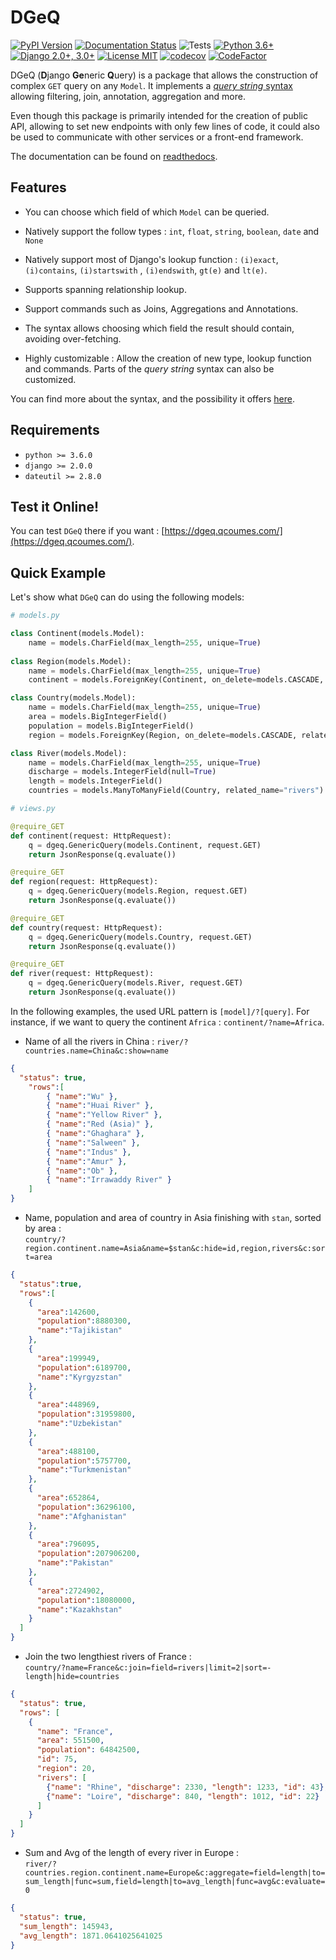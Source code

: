 # DGeQ

[![PyPI Version](https://badge.fury.io/py/dgeq.svg)](https://badge.fury.io/py/dgeq)
[![Documentation Status](https://readthedocs.org/projects/dgeq/badge/?version=latest)](https://dgeq.readthedocs.io/en/latest/?badge=latest)
![Tests](https://github.com/qcoumes/dgeq/workflows/Tests/badge.svg)
[![Python 3.6+](https://img.shields.io/badge/Python-3.6+-brightgreen.svg)](#)
[![Django 2.0+, 3.0+](https://img.shields.io/badge/Django-2.0+,%203.0+-brightgreen.svg)](#)
[![License MIT](https://img.shields.io/badge/license-MIT-brightgreen.svg)](https://github.com/qcoumes/dgeq/blob/master/LICENSE)
[![codecov](https://codecov.io/gh/qcoumes/dgeq/branch/master/graph/badge.svg)](https://codecov.io/gh/qcoumes/dgeq)
[![CodeFactor](https://www.codefactor.io/repository/github/qcoumes/dgeq/badge)](https://www.codefactor.io/repository/github/qcoumes/dgeq)

DGeQ (**D**jango **Ge**neric **Q**uery) is a package that allows the construction of complex `GET`
query on any `Model`. It implements a [*query string* syntax](docs/query_syntax.md) allowing filtering,
join, annotation, aggregation and more.

Even though this package is primarily intended for the creation of public API, allowing to set
new endpoints with only few lines of code, it could also be used to communicate with other services
or a front-end framework.

The documentation can be found on [readthedocs](https://dgeq.readthedocs.io/en/latest/).

## Features

* You can choose which field of which `Model` can be queried.

* Natively support the follow types : `int`, `float`, `string`, `boolean`, `date` and `None`

* Natively support most of Django's lookup function : `(i)exact`, `(i)contains`, `(i)startswith`
  , `(i)endswith`, `gt(e)` and `lt(e)`.

* Supports spanning relationship lookup.

* Support commands such as Joins, Aggregations and Annotations.

* The syntax allows choosing which field the result should contain, avoiding over-fetching.

* Highly customizable : Allow the creation of new type, lookup function and commands. Parts of the
  *query string* syntax can also be customized.

You can find more about the syntax, and the possibility it offers [here](docs/query_syntax.md).

## Requirements

* `python >= 3.6.0`
* `django >= 2.0.0`
* `dateutil >= 2.8.0`


## Test it Online!

You can test `DGeQ` there if you want : [https://dgeq.qcoumes.com/](https://dgeq.qcoumes.com/).

## Quick Example

Let's show what `DGeQ` can do using the following models:

```python
# models.py

class Continent(models.Model):
    name = models.CharField(max_length=255, unique=True)
    
class Region(models.Model):
    name = models.CharField(max_length=255, unique=True)
    continent = models.ForeignKey(Continent, on_delete=models.CASCADE, related_name="regions")

class Country(models.Model):
    name = models.CharField(max_length=255, unique=True)
    area = models.BigIntegerField()
    population = models.BigIntegerField()
    region = models.ForeignKey(Region, on_delete=models.CASCADE, related_name="countries")

class River(models.Model):
    name = models.CharField(max_length=255, unique=True)
    discharge = models.IntegerField(null=True)
    length = models.IntegerField()
    countries = models.ManyToManyField(Country, related_name="rivers")
```

```python
# views.py

@require_GET
def continent(request: HttpRequest):
    q = dgeq.GenericQuery(models.Continent, request.GET)
    return JsonResponse(q.evaluate())

@require_GET
def region(request: HttpRequest):
    q = dgeq.GenericQuery(models.Region, request.GET)
    return JsonResponse(q.evaluate())

@require_GET
def country(request: HttpRequest):
    q = dgeq.GenericQuery(models.Country, request.GET)
    return JsonResponse(q.evaluate())

@require_GET
def river(request: HttpRequest):
    q = dgeq.GenericQuery(models.River, request.GET)
    return JsonResponse(q.evaluate())
```

In the following examples, the used URL pattern is `[model]/?[query]`. For instance, if we want to
query the continent `Africa` : `continent/?name=Africa`.

* Name of all the rivers in China : `river/?countries.name=China&c:show=name`

```json
{
  "status": true,
    "rows":[
        { "name":"Wu" },
        { "name":"Huai River" },
        { "name":"Yellow River" },
        { "name":"Red (Asia)" },
        { "name":"Ghaghara" },
        { "name":"Salween" },
        { "name":"Indus" },
        { "name":"Amur" },
        { "name":"Ob" },
        { "name":"Irrawaddy River" }
    ]
}
```

* Name, population and area of country in Asia finishing with `stan`, sorted by area :  
  `country/?region.continent.name=Asia&name=$stan&c:hide=id,region,rivers&c:sort=area`

```json
{
  "status":true,
  "rows":[
    {
      "area":142600,
      "population":8880300,
      "name":"Tajikistan"
    },
    {
      "area":199949,
      "population":6189700,
      "name":"Kyrgyzstan"
    },
    {
      "area":448969,
      "population":31959800,
      "name":"Uzbekistan"
    },
    {
      "area":488100,
      "population":5757700,
      "name":"Turkmenistan"
    },
    {
      "area":652864,
      "population":36296100,
      "name":"Afghanistan"
    },
    {
      "area":796095,
      "population":207906200,
      "name":"Pakistan"
    },
    {
      "area":2724902,
      "population":18080000,
      "name":"Kazakhstan"
    }
  ]
}
```

* Join the two lengthiest rivers of France :  
  `country/?name=France&c:join=field=rivers|limit=2|sort=-length|hide=countries`

```json
{
  "status": true,
  "rows": [
    {
      "name": "France",
      "area": 551500,
      "population": 64842500,
      "id": 75,
      "region": 20,
      "rivers": [
        {"name": "Rhine", "discharge": 2330, "length": 1233, "id": 43},
        {"name": "Loire", "discharge": 840, "length": 1012, "id": 22}
      ]
    }
  ]
}
```

* Sum and Avg of the length of every river in Europe :  
  `river/?countries.region.continent.name=Europe&c:aggregate=field=length|to=sum_length|func=sum,field=length|to=avg_length|func=avg&c:evaluate=0`

```json
{
  "status": true,
  "sum_length": 145943,
  "avg_length": 1871.0641025641025
}
```
